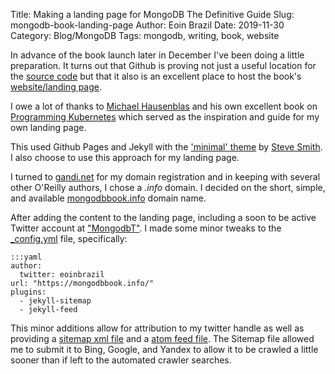 Title: Making a landing page for MongoDB The Definitive Guide 
Slug: mongodb-book-landing-page
Author: Eoin Brazil
Date: 2019-11-30
Category: Blog/MongoDB
Tags: mongodb, writing, book, website

In advance of the book launch later in December I've been doing a little preparation. It turns out that Github is proving not just a useful location for the [source code](https://github.com/mongodb-the-definitive-guide-3e/) but that it also is an excellent place to host the book's [website/landing page](https://mongodbbook.info/).

I owe a lot of thanks to [Michael Hausenblas](https://twitter.com/mhausenblas) and his own excellent book on [Programming Kubernetes](https://programming-kubernetes.info/) which served as the inspiration and guide for my own landing page.

This used Github Pages and Jekyll with the ['minimal' theme](https://github.com/orderedlist/minimal) by [Steve Smith](https://github.com/orderedlist). I also choose to use this approach for my landing page.

I turned to [gandi.net](https://gandi.net) for my domain registration and in keeping with several other O'Reilly authors, I chose a *.info* domain. I decided on the short, simple, and available [mongodbbook.info](https://mongodbbook.info/) domain name.

After adding the content to the landing page, including a soon to be active Twitter account at ["MongodbT"](https://twitter.com/MongodbT). I made some minor tweaks to the [_config.yml](https://github.com/mongodb-the-definitive-guide-3e/mongodbbook.info/blob/master/_config.yml) file, specifically:

    :::yaml
	author:
	  twitter: eoinbrazil
	url: "https://mongodbbook.info/"
	plugins:
	  - jekyll-sitemap
	  - jekyll-feed


This minor additions allow for attribution to my twitter handle as well as providing a [sitemap xml file](https://mongodbbook.info/sitemap.xml) and a [atom feed file](https://mongodbbook.info/feed.xml). The Sitemap file allowed me to submit it to Bing, Google, and Yandex to allow it to be crawled a little sooner than if left to the automated crawler searches.


